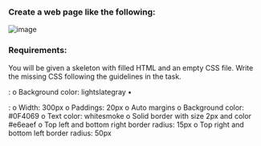 ### Create a web page like the following:

![image](https://github.com/nsinorov/SoftUniMainPath/assets/45227327/f95f3293-9caf-4cf8-a557-cd8577b76405)

### Requirements:

You will be given a skeleton with filled HTML and an empty CSS file. Write the missing CSS following the guidelines in the task.

<body>:
o Background color: lightslategray
• <p>:
o Width: 300px
o Paddings: 20px
o Auto margins 
o Background color: #0F4069
o Text color: whitesmoke
o Solid border with size 2px and color #e6eaef
o Top left and bottom right border radius: 15px
o Top right and bottom left border radius: 50px
